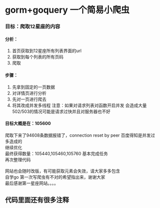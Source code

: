 
# gorm+goquery 一个简易小爬虫

### 目标：爬取12星座的内容
#### 分析：
1. 首页获取到12星座所有列表界面的url
2. 获取到每个列表的所有页码
3. 爬取
#### 步骤：
1. 先拿到固定的一页数据
2. 对详情页进行分析
3. 先对一页进行爬去
4. 将其改成并发多线程
注意：如果对请求列表对函数开启并发 会造成大量502/503的情况可能是请求过快并且对服务器也不好

#### 目标大概是在：105600
爬取下来了94608条数据报错了，connection reset by peer 百度得知是并发过多造成的<br>
继续优化<br>
最终获得数量：105440,105460,105760 基本完成任务<br>
再次整理代码<br><br>
网站也会随时改版，有可能获取元素会失效，请大家多多包含<br>
自学go 第一次写爬虫有不对的希望指出来，谢谢大家<br>
最后感谢第一星座网站。。。。<br>

## 代码里面还有很多注释

